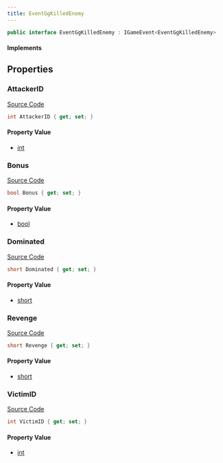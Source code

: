 ```yaml
---
title: EventGgKilledEnemy
---
```


```csharp
public interface EventGgKilledEnemy : IGameEvent<EventGgKilledEnemy>
```

#### Implements

## Properties

### AttackerID

[Source Code](https://github.com/swiftly-solution/swiftlys2/blob/main/managed/src/SwiftlyS2.Generated/GameEvents/Interfaces/EventGgKilledEnemy.cs#L30)

```csharp
int AttackerID { get; set; }
```

#### Property Value

- [int](https://learn.microsoft.com/dotnet/api/system.int32)

### Bonus

[Source Code](https://github.com/swiftly-solution/swiftlys2/blob/main/managed/src/SwiftlyS2.Generated/GameEvents/Interfaces/EventGgKilledEnemy.cs#L51)

```csharp
bool Bonus { get; set; }
```

#### Property Value

- [bool](https://learn.microsoft.com/dotnet/api/system.boolean)

### Dominated

[Source Code](https://github.com/swiftly-solution/swiftlys2/blob/main/managed/src/SwiftlyS2.Generated/GameEvents/Interfaces/EventGgKilledEnemy.cs#L37)

```csharp
short Dominated { get; set; }
```

#### Property Value

- [short](https://learn.microsoft.com/dotnet/api/system.int16)

### Revenge

[Source Code](https://github.com/swiftly-solution/swiftlys2/blob/main/managed/src/SwiftlyS2.Generated/GameEvents/Interfaces/EventGgKilledEnemy.cs#L44)

```csharp
short Revenge { get; set; }
```

#### Property Value

- [short](https://learn.microsoft.com/dotnet/api/system.int16)

### VictimID

[Source Code](https://github.com/swiftly-solution/swiftlys2/blob/main/managed/src/SwiftlyS2.Generated/GameEvents/Interfaces/EventGgKilledEnemy.cs#L23)

```csharp
int VictimID { get; set; }
```

#### Property Value

- [int](https://learn.microsoft.com/dotnet/api/system.int32)

